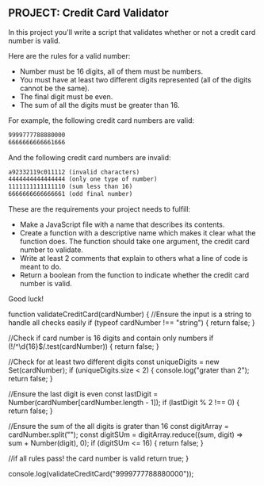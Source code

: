 ## **PROJECT: Credit Card Validator**

In this project you'll write a script that validates whether or not a credit card number is valid.

Here are the rules for a valid number:

- Number must be 16 digits, all of them must be numbers.
- You must have at least two different digits represented (all of the digits cannot be the same).
- The final digit must be even.
- The sum of all the digits must be greater than 16.

For example, the following credit card numbers are valid:

```markdown
9999777788880000
6666666666661666
```

And the following credit card numbers are invalid:

```markdown
a92332119c011112 (invalid characters)
4444444444444444 (only one type of number)
1111111111111110 (sum less than 16)
6666666666666661 (odd final number)
```

These are the requirements your project needs to fulfill:

- Make a JavaScript file with a name that describes its contents.
- Create a function with a descriptive name which makes it clear what the function does. The function should take one argument, the credit card number to validate.
- Write at least 2 comments that explain to others what a line of code is meant to do.
- Return a boolean from the function to indicate whether the credit card number is valid.

Good luck!


function validateCreditCard(cardNumber) {
  //Ensure the input is a string to handle all checks easily
  if (typeof cardNumber !== "string") {
    return false;
  }

  //Check if card number is 16 digits and contain only numbers
  if (!/^\d{16}$/.test(cardNumber)) {
    return false;
  }

  //Check for at least two different digits
  const uniqueDigits = new Set(cardNumber);
  if (uniqueDigits.size < 2) {
    console.log("grater than 2");
    return false;
  }

  //Ensure the last digit is even
  const lastDigit = Number(cardNumber[cardNumber.length - 1]);
  if (lastDigit % 2 !== 0) {
    return false;
  }

  //Ensure the sum of the all digits is grater than 16
  const digitArray = cardNumber.split("");
  const digitSUm = digitArray.reduce((sum, digit) => sum + Number(digit), 0);
  if (digitSUm <= 16) {
    return false;
  }

  //if all rules pass! the card number is valid
  return true;
}

console.log(validateCreditCard("9999777788880000"));
